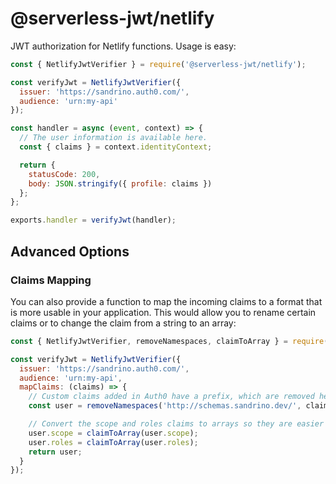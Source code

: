 # @serverless-jwt/netlify

JWT authorization for Netlify functions. Usage is easy:

```js
const { NetlifyJwtVerifier } = require('@serverless-jwt/netlify');

const verifyJwt = NetlifyJwtVerifier({
  issuer: 'https://sandrino.auth0.com/',
  audience: 'urn:my-api'
});

const handler = async (event, context) => {
  // The user information is available here.
  const { claims } = context.identityContext;

  return {
    statusCode: 200,
    body: JSON.stringify({ profile: claims })
  };
};

exports.handler = verifyJwt(handler);
```

## Advanced Options

### Claims Mapping

You can also provide a function to map the incoming claims to a format that is more usable in your application. This would allow you to rename certain claims or to change the claim from a string to an array:

```js
const { NetlifyJwtVerifier, removeNamespaces, claimToArray } = require('@serverless-jwt/netlify');

const verifyJwt = NetlifyJwtVerifier({
  issuer: 'https://sandrino.auth0.com/',
  audience: 'urn:my-api',
  mapClaims: (claims) => {
    // Custom claims added in Auth0 have a prefix, which are removed here.
    const user = removeNamespaces('http://schemas.sandrino.dev/', claims);

    // Convert the scope and roles claims to arrays so they are easier to work with.
    user.scope = claimToArray(user.scope);
    user.roles = claimToArray(user.roles);
    return user;
  }
});
```
